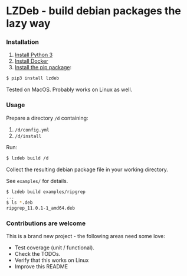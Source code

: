 # LZDeb - build debian packages the lazy way


### Installation

1. [Install Python 3](https://docs.python-guide.org/starting/installation/)
1. [Install Docker](https://docs.docker.com/install/)
1. [Install the pip package](https://pip.pypa.io/en/stable/):
```bash
$ pip3 install lzdeb
```

Tested on MacOS.  Probably works on Linux as well.

### Usage

Prepare a directory `/d` containing:
1. `/d/config.yml`
1. `/d/install`

Run:
```bash
$ lzdeb build /d
```

Collect the resulting debian package file in your working directory.

See `examples/` for details.

```bash
$ lzdeb build examples/ripgrep
...
$ ls *.deb
ripgrep_11.0.1-1_amd64.deb
```

### Contributions are welcome

This is a brand new project - the following areas need some love:

* Test coverage (unit / functional).
* Check the TODOs.
* Verify that this works on Linux
* Improve this README
